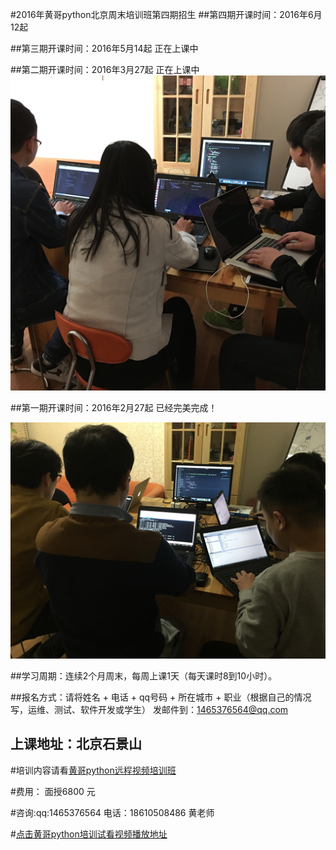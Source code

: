 #2016年黄哥python北京周末培训班第四期招生
##第四期开课时间：2016年6月12起

##第三期开课时间：2016年5月14起 正在上课中

##第二期开课时间：2016年3月27起 正在上课中
![](second.JPG)

##第一期开课时间：2016年2月27起 已经完美完成！

![](pythonpeixun.JPG)

##学习周期：连续2个月周末，每周上课1天（每天课时8到10小时）。

##报名方式：请将姓名 + 电话 + qq号码 + 所在城市 + 职业（根据自己的情况写，运维、测试、软件开发或学生） 发邮件到：1465376564@qq.com

## 上课地址：北京石景山
#培训内容请看[黄哥python远程视频培训班](https://github.com/pythonpeixun/article/blob/master/index.md)

#费用：  面授6800 元

#咨询:qq:1465376564 电话：18610508486 黄老师

#[点击黄哥python培训试看视频播放地址](https://github.com/pythonpeixun/article/blob/master/python_shiping.md)
